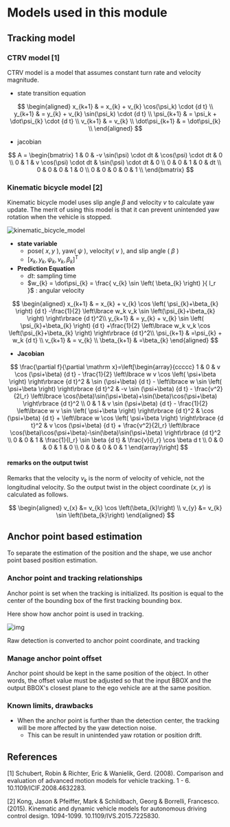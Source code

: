 # Models used in this module

## Tracking model

<!-- cspell:ignore CTRV -->

### CTRV model [1]

CTRV model is a model that assumes constant turn rate and velocity magnitude.

- state transition equation

$$
\begin{aligned}
x_{k+1} & = x_{k} + v_{k} \cos(\psi_k) \cdot {d t} \\
y_{k+1} & = y_{k} + v_{k} \sin(\psi_k) \cdot {d t} \\
\psi_{k+1} & = \psi_k + \dot\psi_{k} \cdot {d t} \\
v_{k+1} & = v_{k} \\
\dot\psi_{k+1} & = \dot\psi_{k} \\
\end{aligned}
$$

- jacobian

$$
A = \begin{bmatrix}
1 & 0 & -v \sin(\psi) \cdot dt & \cos(\psi) \cdot dt & 0 \\
0 & 1 & v \cos(\psi) \cdot dt & \sin(\psi) \cdot dt & 0 \\
0 & 0 & 1 & 0 & dt \\
0 & 0 & 0 & 1 & 0 \\
0 & 0 & 0 & 0 & 1 \\
\end{bmatrix}
$$

### Kinematic bicycle model [2]

Kinematic bicycle model uses slip angle $\beta$ and velocity $v$ to calculate yaw update.
The merit of using this model is that it can prevent unintended yaw rotation when the vehicle is stopped.

![kinematic_bicycle_model](image/kinematic_bicycle_model.png)

- **state variable**
  - pose( $x,y$ ), yaw( $\psi$ ), velocity( $v$ ), and slip angle ( $\beta$ )
  - $[x_{k}, y_{k}, \psi_{k}, v_{k}, \beta_{k} ]^\mathrm{T}$
- **Prediction Equation**
  - $dt$: sampling time
  - $w_{k} = \dot\psi_{k} = \frac{ v_{k} \sin \left( \beta_{k} \right) }{ l_r }$ : angular velocity

$$
\begin{aligned}
x_{k+1} & = x_{k} + v_{k} \cos \left( \psi_{k}+\beta_{k} \right) {d t}
            -\frac{1}{2}  \left\lbrace w_k v_k \sin \left(\psi_{k}+\beta_{k} \right) \right\rbrace {d t}^2\\
y_{k+1} & = y_{k} + v_{k} \sin \left( \psi_{k}+\beta_{k} \right) {d t}
            +\frac{1}{2}  \left\lbrace w_k v_k \cos \left(\psi_{k}+\beta_{k} \right) \right\rbrace {d t}^2\\
\psi_{k+1} & =\psi_{k} + w_k {d t} \\
v_{k+1} & = v_{k} \\
\beta_{k+1} & =\beta_{k}
\end{aligned}
$$

- **Jacobian**

$$
\frac{\partial f}{\partial \mathrm x}=\left[\begin{array}{ccccc}
1 & 0
 & v \cos (\psi+\beta) {d t} - \frac{1}{2} \left\lbrace w v \cos \left( \psi+\beta \right) \right\rbrace {d t}^2
 & \sin (\psi+\beta) {d t} - \left\lbrace w \sin \left( \psi+\beta \right) \right\rbrace {d t}^2
 & -v \sin (\psi+\beta) {d t} - \frac{v^2}{2l_r} \left\lbrace \cos(\beta)\sin(\psi+\beta)+\sin(\beta)\cos(\psi+\beta) \right\rbrace {d t}^2 \\
0 & 1
 & v \sin (\psi+\beta) {d t} - \frac{1}{2} \left\lbrace w v \sin \left( \psi+\beta \right) \right\rbrace {d t}^2
 & \cos (\psi+\beta) {d t} + \left\lbrace w \cos \left( \psi+\beta \right) \right\rbrace {d t}^2
 & v \cos (\psi+\beta) {d t} + \frac{v^2}{2l_r} \left\lbrace \cos(\beta)\cos(\psi+\beta)-\sin(\beta)\sin(\psi+\beta) \right\rbrace {d t}^2 \\
0 & 0 & 1 & \frac{1}{l_r} \sin \beta {d t} & \frac{v}{l_r} \cos \beta d t \\
0 & 0 & 0 & 1 & 0 \\
0 & 0 & 0 & 0 & 1
\end{array}\right]
$$

#### remarks on the output twist

Remarks that the velocity $v_{k}$ is the norm of velocity of vehicle, not the longitudinal velocity.
So the output twist in the object coordinate $(x,y)$ is calculated as follows.

$$
\begin{aligned}
v_{x} &= v_{k} \cos \left(\beta_{k}\right) \\
v_{y} &= v_{k} \sin \left(\beta_{k}\right)
\end{aligned}
$$

## Anchor point based estimation

To separate the estimation of the position and the shape, we use anchor point based position estimation.

### Anchor point and tracking relationships

Anchor point is set when the tracking is initialized.
Its position is equal to the center of the bounding box of the first tracking bounding box.

Here show how anchor point is used in tracking.

![img](image/anchor_point.drawio.svg)

Raw detection is converted to anchor point coordinate, and tracking

### Manage anchor point offset

Anchor point should be kept in the same position of the object.
In other words, the offset value must be adjusted so that the input BBOX and the output BBOX's closest plane to the ego vehicle are at the same position.

<!-- ![img](image/nearest_corner_or_side.drawio.svg) -->

### Known limits, drawbacks

- When the anchor point is further than the detection center, the tracking will be more affected by the yaw detection noise.
  - This can be result in unintended yaw rotation or position drift.

## References

<!-- cspell:ignore Wanielik, Gerd, ICIF -->

[1] Schubert, Robin & Richter, Eric & Wanielik, Gerd. (2008). Comparison and evaluation of advanced motion models for vehicle tracking. 1 - 6. 10.1109/ICIF.2008.4632283.

<!-- cspell:ignore Pfeiffer, Schildbach, Georg, Borrelli, Francesco -->

[2] Kong, Jason & Pfeiffer, Mark & Schildbach, Georg & Borrelli, Francesco. (2015). Kinematic and dynamic vehicle models for autonomous driving control design. 1094-1099. 10.1109/IVS.2015.7225830.
